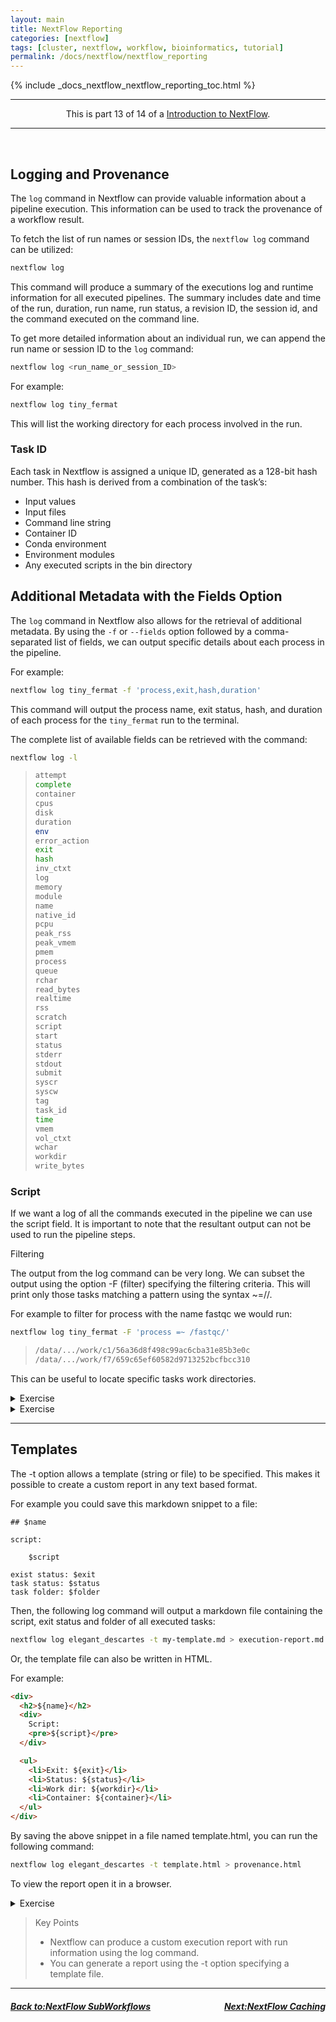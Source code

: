```yaml
---
layout: main
title: NextFlow Reporting
categories: [nextflow]
tags: [cluster, nextflow, workflow, bioinformatics, tutorial]
permalink: /docs/nextflow/nextflow_reporting
---
```


{% include _docs_nextflow_nextflow_reporting_toc.html %}

<hr>
<center>This is part 13 of 14 of a <a href="/nextflow_varcal/docs/nextflow/" target="_blank">Introduction to NextFlow</a>.</center>
<hr>

<br>

## Logging and Provenance

The `log` command in Nextflow can provide valuable information about a pipeline execution. This information can be used to track the provenance of a workflow result.

To fetch the list of run names or session IDs, the `nextflow log` command can be utilized:

```bash
nextflow log
```

This command will produce a summary of the executions log and runtime information for all executed pipelines. The summary includes date and time of the run, duration, run name, run status, a revision ID, the session id, and the command executed on the command line.

To get more detailed information about an individual run, we can append the run name or session ID to the `log` command:

```bash
nextflow log <run_name_or_session_ID>
```

For example:

```bash
nextflow log tiny_fermat
```

This will list the working directory for each process involved in the run.

### Task ID

Each task in Nextflow is assigned a unique ID, generated as a 128-bit hash number. This hash is derived from a combination of the task’s:

- Input values
- Input files
- Command line string
- Container ID
- Conda environment
- Environment modules
- Any executed scripts in the bin directory

## Additional Metadata with the Fields Option

The `log` command in Nextflow also allows for the retrieval of additional metadata. By using the `-f` or `--fields` option followed by a comma-separated list of fields, we can output specific details about each process in the pipeline.

For example:

```bash
nextflow log tiny_fermat -f 'process,exit,hash,duration'
```

This command will output the process name, exit status, hash, and duration of each process for the `tiny_fermat` run to the terminal.

The complete list of available fields can be retrieved with the command:

```bash
nextflow log -l
```

> ```bash
> attempt
> complete
> container
> cpus
> disk
> duration
> env
> error_action
> exit
> hash
> inv_ctxt
> log
> memory
> module
> name
> native_id
> pcpu
> peak_rss
> peak_vmem
> pmem
> process
> queue
> rchar
> read_bytes
> realtime
> rss
> scratch
> script
> start
> status
> stderr
> stdout
> submit
> syscr
> syscw
> tag
> task_id
> time
> vmem
> vol_ctxt
> wchar
> workdir
> write_bytes
> ```

### Script

If we want a log of all the commands executed in the pipeline we can use the script field. It is important to note that the resultant output can not be used to run the pipeline steps.

Filtering

The output from the log command can be very long. We can subset the output using the option -F (filter) specifying the filtering criteria. This will print only those tasks matching a pattern using the syntax ~=/<pattern>/.

For example to filter for process with the name fastqc we would run:

```bash
nextflow log tiny_fermat -F 'process =~ /fastqc/'
```

> ```bash
> /data/.../work/c1/56a36d8f498c99ac6cba31e85b3e0c
> /data/.../work/f7/659c65ef60582d9713252bcfbcc310
> ```

This can be useful to locate specific tasks work directories.

<details>
  <summary>Exercise</summary>
View run log

Use the Nextflow log command specifying a run name and the fields. name, hash, process and status

```groovy

```

<details>
  <summary>Solution</summary>
  
```bash
nextflow log elegant_descartes -f name,hash,process,status
```
</details>
</details>

<details>
  <summary>Exercise</summary>
Filter pipeline run log

Use the -F option and a regular expression to filter the for a specific process.

```groovy

```

<details>
  <summary>Solution</summary>
  
```bash
nextflow log elegant_descartes -f name,hash,process,status -F 'process =~ /multiqc/'
```
</details>
</details>

---

## Templates

The -t option allows a template (string or file) to be specified. This makes it possible to create a custom report in any text based format.

For example you could save this markdown snippet to a file:

```
## $name

script:

    $script

exist status: $exit
task status: $status
task folder: $folder
```

Then, the following log command will output a markdown file containing the script, exit status and folder of all executed tasks:

```bash
nextflow log elegant_descartes -t my-template.md > execution-report.md
```

Or, the template file can also be written in HTML.

For example:

```html
<div>
  <h2>${name}</h2>
  <div>
    Script:
    <pre>${script}</pre>
  </div>

  <ul>
    <li>Exit: ${exit}</li>
    <li>Status: ${status}</li>
    <li>Work dir: ${workdir}</li>
    <li>Container: ${container}</li>
  </ul>
</div>
```

By saving the above snippet in a file named template.html, you can run the following command:

```bash
nextflow log elegant_descartes -t template.html > provenance.html
```

To view the report open it in a browser.

<details>
  <summary>Exercise</summary>
Generate an HTML run report

Generate an HTML report for a run using the -t option and the template.html file.

```groovy

```

<details>
  <summary>Solution</summary>
  
```bash
nextflow log elegant_descartes -t template.html > provenance.html
```
</details>
</details>

> Key Points
>
> - Nextflow can produce a custom execution report with run information using the log command.
> - You can generate a report using the -t option specifying a template file.

---

<h5><a href="/nextflow_varcal/docs/nextflow/nextflow_sub_workflows" style="float: left"><b>Back to:</b>NextFlow SubWorkflows</a>

<a href="/nextflow_varcal/docs/nextflow/nextflow_caching" style="float: right"><b>Next:</b>NextFlow Caching</a></h5>
